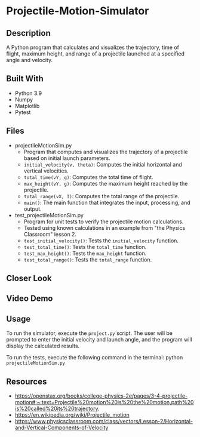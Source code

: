 # Projectile-Motion-Simulator

## Description
A Python program that calculates and visualizes the trajectory, time of flight, maximum height, and range of a projectile launched at a specified angle and velocity.

## Built With
* Python 3.9
* Numpy
* Matplotlib
* Pytest

## Files
* projectileMotionSim.py
  * Program that computes and visualizes the trajectory of a projectile based on initial launch parameters.
  - `initial_velocity(v, theta)`: Computes the initial horizontal and vertical velocities.
  - `total_time(vY, g)`: Computes the total time of flight.
  - `max_height(vY, g)`: Computes the maximum height reached by the projectile.
  - `total_range(vX, T)`: Computes the total range of the projectile.
  - `main()`: The main function that integrates the input, processing, and output.
* test_projectileMotionSim.py
  * Program for unit tests to verify the projectile motion calculations.
  * Tested using known calculations in an example from "the Physics Classroom" lesson 2.
  - `test_initial_velocity()`: Tests the `initial_velocity` function.
  - `test_total_time()`: Tests the `total_time` function.
  - `test_max_height()`: Tests the `max_height` function.
  - `test_total_range()`: Tests the `total_range` function.

## Closer Look


## Video Demo


## Usage
To run the simulator, execute the `project.py` script. The user will be prompted to enter the initial velocity and launch angle, and the program will display the calculated results.

To run the tests, execute the following command in the terminal: python `projectileMotionSim.py`

## Resources
* https://openstax.org/books/college-physics-2e/pages/3-4-projectile-motion#:~:text=Projectile%20motion%20is%20the%20motion,path%20is%20called%20its%20trajectory.
* https://en.wikipedia.org/wiki/Projectile_motion
* https://www.physicsclassroom.com/class/vectors/Lesson-2/Horizontal-and-Vertical-Components-of-Velocity
